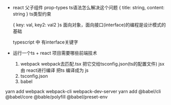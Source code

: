 - react 父子组件 prop-types
    ts语法怎么解决这个问题
    { title: string, content: string }
    ts类型约束

    { key: val, key2: val2 }s
    面向对象，面向接口(interface)的编程是设计模式的基础

    typescript 中 有interface关键字

- 运行一个ts + react 项目需要哪些前端技术
    1. webpack
        webpack去匹配.tsx 把它交给tsconfig.json(ts的配置文件)
         jsx 由 react进行编译  把ts 编译成为 js
    2. tsconfig.json
    3. babel


yarn add webpack webpack-cli webpack-dev-server
yarn add @babel/cli @babel/core @bable/polyfill @babel/preset-env
